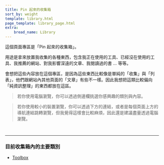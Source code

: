 ```yaml
---
title: Pin 起來的收集箱
sort_by: weight
template: library.html
page_template: library_page.html
extra: 
    bread_name: Library
---
```


這個頁面專區是「Pin 起來的收集箱」。

用途是拿來放置我收集的各種東西，包含我正在使用的工具、已經沒在使用的工具、我推薦的網站、對我影響深遠的文章、我閱讀過的書 ... 等等。

會想把這些內容放在這個專區，是因為這些東西比較像是單純的「收集」與「列表」，他們跟網站內其他頁面的「文章」有些不一樣。因此我想把這類比較偏向「純資訊整理」的東西都放在這區。

> 若你使用電腦瀏覽，你可以透過側邊欄挑選你感興趣的類別與內容。

> 若你使用較小的裝置瀏覽，你可以透過下方的連結，或者是每個頁面上方的導航連結跳轉瀏覽，但我覺得這樣會比較麻煩，因此還是建議盡量透過電腦瀏覽。

<br>

---

### 目前收集箱內的主要類別

- [Toolbox](/library/toolbox)
